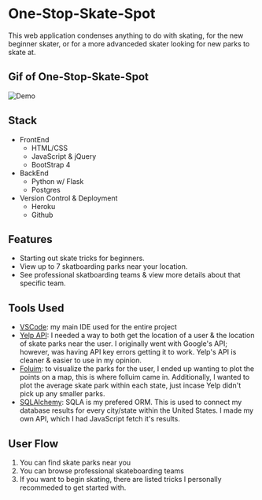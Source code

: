# One-Stop-Skate-Spot

This web application condenses anything to do with skating, for the new beginner skater, or for a more advanceded skater looking for new parks to skate at.

## Gif of One-Stop-Skate-Spot

![Demo](websitedemo.gif)

## Stack

- FrontEnd
  - HTML/CSS
  - JavaScript & jQuery
  - BootStrap 4
- BackEnd
  - Python w/ Flask
  - Postgres
- Version Control & Deployment
  - Heroku
  - Github

## Features

- Starting out skate tricks for beginners.
- View up to 7 skatboarding parks near your location.
- See professional skatboarding teams & view more details about that specific team.

## Tools Used

- [VSCode](https://code.visualstudio.com/): my main IDE used for the entire project
- [Yelp API](https://www.yelp.com/developers/documentation/v3/business_search): I needed a way to both get the location of a user & the location of skate parks near the user. I originally went with Google's API; however, was having API key errors getting it to work. Yelp's API is cleaner & easier to use in my opinion.
- [Foluim](https://python-visualization.github.io/folium/): to visualize the parks for the user, I ended up wanting to plot the points on a map, this is where folluim came in. Additionally, I wanted to plot the average skate park within each state, just incase Yelp didn't pick up any smaller parks.
- [SQLAlchemy](https://www.sqlalchemy.org/): SQLA is my prefered ORM. This is used to connect my database results for every city/state within the United States. I made my own API, which I had JavaScript fetch it's results.

## User Flow

1. You can find skate parks near you
2. You can browse professional skateboarding teams
3. If you want to begin skating, there are listed tricks I personally recommeded to get started with.
